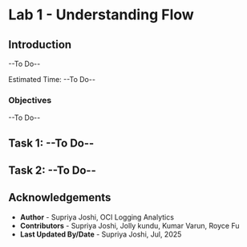 # Lab 1 - Understanding Flow

## Introduction

--To Do--

Estimated Time: --To Do--

### Objectives
--To Do--

## Task 1: --To Do--

## Task 2: --To Do--


## Acknowledgements
* **Author** - Supriya Joshi, OCI Logging Analytics
* **Contributors** -  Supriya Joshi, Jolly kundu, Kumar Varun, Royce Fu
* **Last Updated By/Date** - Supriya Joshi, Jul, 2025
